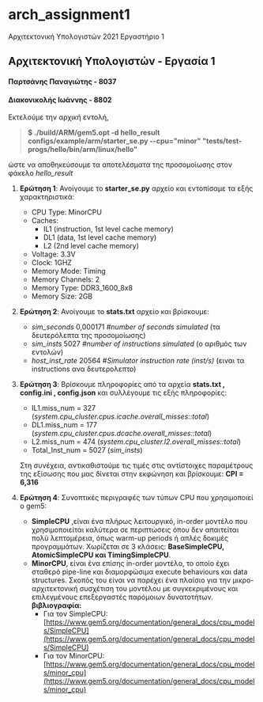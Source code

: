 # arch_assignment1
Αρχιτεκτονική Υπολογιστών 2021 Εργαστήριο 1

## Αρχιτεκτονική Υπολογιστών - Εργασία 1
#### Παρτσάνης Παναγιώτης - 8037
#### Διακονικολής Ιωάννης - 8802

Εκτελούμε την αρχική εντολή,
> **$ ./build/ARM/gem5.opt -d hello_result configs/example/arm/starter_se.py --cpu="minor" "tests/test-progs/hello/bin/arm/linux/hello"**

ώστε να αποθηκεύσουμε τα αποτελέσματα της προσομοίωσης στον φάκελο _hello_result_

1. **Ερώτηση 1**:
	Ανοίγουμε το **starter_se.py** αρχείο και εντοπίσαμε τα εξής χαρακτηριστικά:
	* CPU Type: MinorCPU
	* Caches:	
		* IL1 (instruction, 1st level cache memory)
		* DL1 (data, 1st level cache memory)
		* L2 (2nd level cache memory)
	*  Voltage: 3.3V
	* Clock: 1GHZ
	* Memory Mode: Timing
	* Memory Channels: 2
	* Memory Type: DDR3_1600_8x8
	* Memory Size: 2GB
2.  **Ερώτηση 2**:
	Ανοίγουμε το **stats.txt** αρχείο και βρίσκουμε:
	* _sim_seconds_ 0,000171 #_number of seconds simulated_ (τα δευτερόλεπτα της προσομοίωσης)
	* _sim_insts_ 5027 #_number of instructions simulated_ (ο αριθμός των εντολών)
	* _host_inst_rate_ 20564 #_Simulator instruction rate (inst/s)_ (ειναι τα instructions ανα δευτερολεπτο)
3. **Ερώτηση 3**:
	Βρίσκουμε πληροφορίες από τα αρχεία **stats.txt , config.ini , config.json** και συλλέγουμε τις εξής πληροφορίες:
	* IL1.miss_num = 327 (_system.cpu_cluster.cpus.icache.overall_misses::total_)
	* DL1.miss_num = 177 (_system.cpu_cluster.cpus.dcache.overall_misses::total_)
	* L2.miss_num = 474 (_system.cpu_cluster.l2.overall_misses::total_)
	* Total_Inst_num = 5027 (_sim_insts_)
	
	Στη συνέχεια, αντικαθιστούμε τις τιμές στις αντίστοιχες παραμέτρους της εξίσωσης που μας δίνεται στην εκφώνηση και βρίσκουμε: 
	**CPI = 6,316**
4. **Ερώτηση 4**:
	Συνοπτικές περιγραφές των τύπων CPU που χρησιμοποιεί ο gem5:
	* **SimpleCPU** ,είναι ένα πλήρως λειτουργικό, in-order μοντέλο που χρησιμοποιείται καλύτερα σε περιπτώσεις όπου δεν απαιτείται πολύ λεπτομέρεια, όπως warm-up periods ή απλές δοκιμές προγραμμάτων. Χωρίζεται σε 3 κλάσεις: **BaseSimpleCPU, AtomicSimpleCPU και TimingSimpleCPU**.
	* **MinorCPU**, είναι ένα επίσης in-order μοντέλο, το οποίο έχει σταθερό pipe-line και διαμορφώσιμα execute behaviours και data structures. Σκοπός του είναι να παρέχει ένα πλαίσιο για την μικρο-αρχιτεκτονική συσχέτιση του μοντέλου με συγκεκριμένους και επιλεγμένους επεξεργαστές παρόμοιων δυνατοτήτων.
**βιβλιογραφία:** 
		 * Για τον SimpleCPU: [https://www.gem5.org/documentation/general_docs/cpu_models/SimpleCPU](https://www.gem5.org/documentation/general_docs/cpu_models/SimpleCPU)
		 * Για τον MinorCPU: [https://www.gem5.org/documentation/general_docs/cpu_models/minor_cpu](https://www.gem5.org/documentation/general_docs/cpu_models/minor_cpu)
